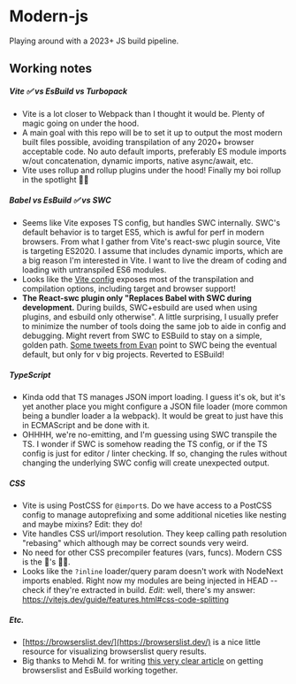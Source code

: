 # Modern-js

Playing around with a 2023+ JS build pipeline.

## Working notes

##### Vite ✅ vs EsBuild vs Turbopack

- Vite is a lot closer to Webpack than I thought it would be. Plenty of magic going on under the hood.
- A main goal with this repo will be to set it up to output the most modern built files possible, avoiding transpilation of any 2020+ browser acceptable code. No auto default imports, preferably ES module imports w/out concatenation, dynamic imports, native async/await, etc.
- Vite uses rollup and rollup plugins under the hood! Finally my boi rollup in the spotlight 🙌🏼

##### Babel vs EsBuild ✅ vs SWC

- Seems like Vite exposes TS config, but handles SWC internally. SWC's default behavior is to target ES5, which is awful for perf in modern browsers. From what I gather from Vite's react-swc plugin source, Vite is targeting ES2020. I assume that includes dynamic imports, which are a big reason I'm interested in Vite. I want to live the dream of coding and loading with untranspiled ES6 modules.
- Looks like the [Vite config](https://vitejs.dev/config/build-options.html) exposes most of the transpilation and compilation options, including target and browser support!
- **The React-swc plugin only "Replaces Babel with SWC during development.** During builds, SWC+esbuild are used when using plugins, and esbuild only otherwise". A little surprising, I usually prefer to minimize the number of tools doing the same job to aide in config and debugging. Might revert from SWC to ESBuild to stay on a simple, golden path. [Some tweets from Evan](https://twitter.com/youyuxi/status/1586042491739860993) point to SWC being the eventual default, but only for v big projects. Reverted to ESBuild!

##### TypeScript

- Kinda odd that TS manages JSON import loading. I guess it's ok, but it's yet another place you might configure a JSON file loader (more common being a bundler loader a la webpack). It would be great to just have this in ECMAScript and be done with it.
- OHHHH, we're no-emitting, and I'm guessing using SWC transpile the TS. I wonder if SWC is somehow reading the TS config, or if the TS config is just for editor / linter checking. If so, changing the rules without changing the underlying SWC config will create unexpected output.

##### CSS

- Vite is using PostCSS for `@import`s. Do we have access to a PostCSS config to manage autoprefixing and some additional niceties like nesting and maybe mixins? Edit: they do!
- Vite handles CSS url/import resolution. They keep calling path resolution "rebasing" which although may be correct sounds very weird.
- No need for other CSS precompiler features (vars, funcs). Modern CSS is the 🐝's 🦵🏼.
- Looks like the `?inline` loader/query param doesn't work with NodeNext imports enabled. Right now my modules are being injected in HEAD -- check if they're extracted in build. _Edit_: well, there's my answer: https://vitejs.dev/guide/features.html#css-code-splitting

##### Etc.

- [https://browserslist.dev/](https://browserslist.dev/) is a nice little resource for visualizing browserslist query results.
- Big thanks to Mehdi M. for writing [this very clear article](https://dev.to/meduzen/when-vite-ignores-your-browserslist-configuration-3hoe) on getting browserslist and EsBuild working together.
